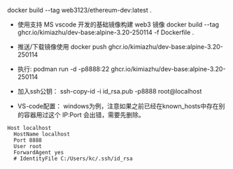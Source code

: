 docker build --tag web3123/ethereum-dev:latest .

- 使用支持 MS vscode 开发的基础镜像构建 web3 镜像
docker build --tag ghcr.io/kimiazhu/dev-base:alpine-3.20-250114 -f Dockerfile .

- 推送/下载镜像使用
docker push ghcr.io/kimiazhu/dev-base:alpine-3.20-250114

- 执行:
podman run -d -p8888:22 ghcr.io/kimiazhu/dev-base:alpine-3.20-250114

- 加入ssh公钥：
ssh-copy-id -i id_rsa.pub -p8888 root@localhost

- VS-code配置：
windows为例，注意如果之前已经在known_hosts中存在别的容器用过这个 IP:Port 会出错，需要先删除。
```
Host localhost
  HostName localhost
  Port 8888
  User root
  ForwardAgent yes
  # IdentityFile C:/Users/kc/.ssh/id_rsa
```

